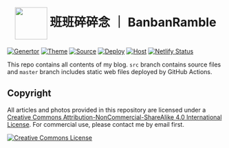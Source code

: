 # <div align="center"><a title="Donglei's blog repository" href="https://github.com/lei2rock/blog"><img align="center" width="75" height="75" src="https://raw.githubusercontent.com/lei2rock/blog/src/source/images/android-chrome-192x192.png"></a> 班班碎碎念 ｜ BanbanRamble</div>

[![Genertor](https://img.shields.io/badge/Generator-Hexo-0e83cd?&logo=hexo&style=flat-square)](https://hexo.io)
[![Theme](https://img.shields.io/badge/Theme-NexT-181717.svg?&style=flat-square)](https://theme-next.org)
[![Source](https://img.shields.io/badge/Source-GitHub-181717?&logo=github&style=flat-square)](https://github.com/lei2rock/blog)
[![Deploy](https://img.shields.io/github/workflow/status/lei2rock/blog/Deployment?label=Deploy&logo=github&style=flat-square)](https://github.com/lei2rock/blog/actions)
[![Host](https://img.shields.io/badge/Host-Netlify-00c7b7?&logo=netlify&style=flat-square)](https://www.netlify.com/)
[![Netlify Status](https://img.shields.io/netlify/f6295f8c-8bf4-4a15-a873-9ca989e0817a?color=00c7b7&label=Netlify+Status&logo=Netlify&style=flat-square)](https://app.netlify.com/sites/lei2rock-blog/deploys)

This repo contains all contents of my blog. `src` branch contains source files and `master` branch includes static web files deployed by GitHub Actions.

## Copyright

All articles and photos provided in this repository are licensed under a [Creative Commons Attribution-NonCommercial-ShareAlike 4.0 International License](http://creativecommons.org/licenses/by-nc-sa/4.0/). For commercial use, please contact me by email first.

<a rel="license" href="http://creativecommons.org/licenses/by-nc-sa/4.0/"><img alt="Creative Commons License" style="border-width:0" src="https://i.creativecommons.org/l/by-nc-sa/4.0/88x31.png" /></a>
